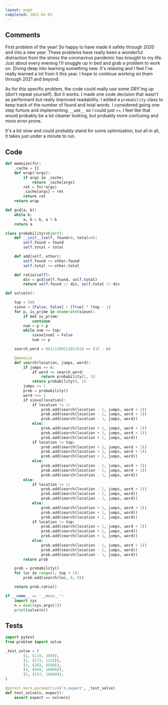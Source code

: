```yaml
---
layout: page
completed: 2021-01-01
---
```


## Comments

First problem of the year!  So happy to have made it safely through 2020 and
into a new year.  These problems have really been a wonderful distraction from
the stress the coronavirus pandemic has brought to my life.  Just about every
evening I'll snuggle up in bed and grab a problem to work on.  Diving deep into
learning something new.  It's relaxing and I feel I've really learned a lot
from it this year.  I hope to continue working on them through 2021 and beyond.

As for this specific problem, the code could really use some DRY'ing up (don't
repeat yourself).  But it works.  I made one code decision that wasn't as
performant but really improved readability.  I added a `probability` class to
keep track of the number of found and total words.  I considered going one step
furture and implementing `__add__` so I could just `+=`.  I feel like that
would probably be a lot cleaner looking, but probably more confusing and more
error prone.

It's a bit slow and could probably stand for some optimization, but all in all,
it takes just under a minute to run.

## Code

```python
def memoize(fn):
    _cache = {}
    def wrap(*args):
        if args in _cache:
            return _cache[args]
        ret = fn(*args)
        _cache[args] = ret
        return ret
    return wrap

def gcd(a, b):
    while b:
        a, b = b, a % b
    return a

class probability(object):
    def __init__(self, found=0, total=0):
        self.found = found
        self.total = total

    def add(self, other):
        self.found += other.found
        self.total += other.total

    def ratio(self):
        div = gcd(self.found, self.total)
        return self.found // div, self.total // div

def solve(n):

    top = 500
    sieve = [False, False] + [True] * (top - 1)
    for p, is_prime in enumerate(sieve):
        if not is_prime:
            continue
        num = p + p
        while num <= top:
            sieve[num] = False
            num += p

    search_word = 0b111100111011010 >> (15 - n)

    @memoize
    def search(location, jumps, word):
        if jumps == n:
            if word == search_word:
                return probability(1, 1)
            return probability(0, 1)
        jumps += 1
        prob = probability()
        word <<= 1
        if sieve[location]:
            if location != 1:
                prob.add(search(location - 1, jumps, word + 1))
                prob.add(search(location - 1, jumps, word + 1))
                prob.add(search(location - 1, jumps, word))
            else:
                prob.add(search(location + 1, jumps, word + 1))
                prob.add(search(location + 1, jumps, word + 1))
                prob.add(search(location + 1, jumps, word))
            if location != top:
                prob.add(search(location + 1, jumps, word + 1))
                prob.add(search(location + 1, jumps, word + 1))
                prob.add(search(location + 1, jumps, word))
            else:
                prob.add(search(location - 1, jumps, word + 1))
                prob.add(search(location - 1, jumps, word + 1))
                prob.add(search(location - 1, jumps, word))
        else:
            if location != 1:
                prob.add(search(location - 1, jumps, word + 1))
                prob.add(search(location - 1, jumps, word))
                prob.add(search(location - 1, jumps, word))
            else:
                prob.add(search(location + 1, jumps, word + 1))
                prob.add(search(location + 1, jumps, word))
                prob.add(search(location + 1, jumps, word))
            if location != top:
                prob.add(search(location + 1, jumps, word + 1))
                prob.add(search(location + 1, jumps, word))
                prob.add(search(location + 1, jumps, word))
            else:
                prob.add(search(location - 1, jumps, word + 1))
                prob.add(search(location - 1, jumps, word))
                prob.add(search(location - 1, jumps, word))
        return prob

    prob = probability()
    for loc in range(1, top + 1):
        prob.add(search(loc, 0, 0))

    return prob.ratio()

if __name__ == '__main__':
    import sys
    n = eval(sys.argv[1])
    print(solve(n))
```

## Tests

```python
import pytest
from problem import solve

_test_solve = (
        (1, (119, 300)),
        (2, (173, 1125)),
        (3, (283, 4500)),
        (4, (449, 18000)),
        (5, (157, 10800)),
)

@pytest.mark.parametrize('n,expect', _test_solve)
def test_solve(n, expect):
    assert expect == solve(n)
```
